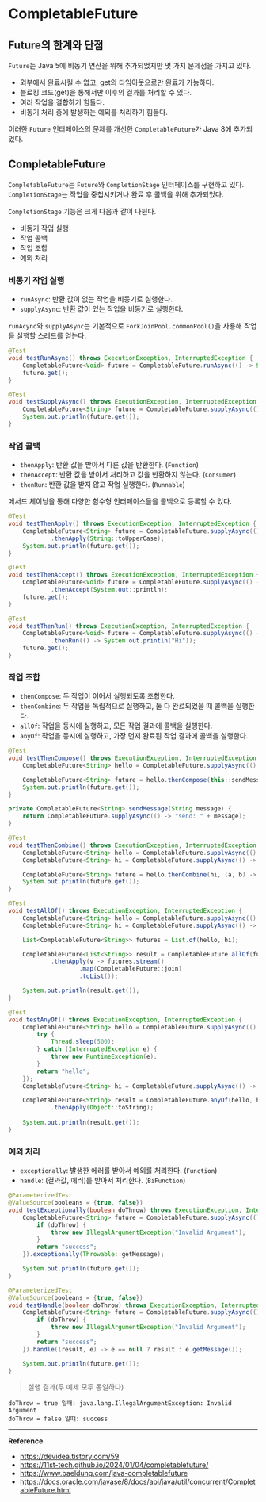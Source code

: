 # CompletableFuture

## Future의 한계와 단점
`Future`는 Java 5에 비동기 연산을 위해 추가되었지만 몇 가지 문제점을 가지고 있다.
- 외부에서 완료시킬 수 없고, get의 타임아웃으로만 완료가 가능하다.
- 블로킹 코드(get)을 통해서만 이후의 결과를 처리할 수 있다.
- 여러 작업을 결합하기 힘들다.
- 비동기 처리 중에 발생하는 예외를 처리하기 힘들다.

이러한 `Future` 인터페이스의 문제를 개선한 `CompletableFuture`가 Java 8에 추가되었다.

## CompletableFuture
`CompletableFuture`는 `Future`와 `CompletionStage` 인터페이스를 구현하고 있다.
`CompletionStage`는 작업을 중첩시키거나 완료 후 콜백을 위해 추가되었다.

`CompletionStage` 기능은 크게 다음과 같이 나뉜다.
- 비동기 작업 실행
- 작업 콜백
- 작업 조합
- 예외 처리

### 비동기 작업 실행
- `runAsync`: 반환 값이 없는 작업을 비동기로 실행한다.
- `supplyAsync`: 반환 값이 있는 작업을 비동기로 실행한다.

`runAcync`와 `supplyAsync`는 기본적으로 `ForkJoinPool.commonPool()`을 사용해 작업을 실행할 스레드를 얻는다.
```java
@Test
void testRunAsync() throws ExecutionException, InterruptedException {
    CompletableFuture<Void> future = CompletableFuture.runAsync(() -> System.out.println("Hello"));
    future.get();
}
```
```java
@Test
void testSupplyAsync() throws ExecutionException, InterruptedException {
    CompletableFuture<String> future = CompletableFuture.supplyAsync(() -> "Hello");
    System.out.println(future.get());
}
```

### 작업 콜백
- `thenApply`: 반환 값을 받아서 다른 값을 반환한다. (`Function`)
- `thenAccept`: 반환 값을 받아서 처리하고 값을 반환하지 않는다. (`Consumer`)
- `thenRun`: 반환 값을 받지 않고 작업 실행한다. (`Runnable`)

메서드 체이닝을 통해 다양한 함수형 인터페이스들을 콜백으로 등록할 수 있다.
```java
@Test
void testThenApply() throws ExecutionException, InterruptedException {
    CompletableFuture<String> future = CompletableFuture.supplyAsync(() -> "Hello")
            .thenApply(String::toUpperCase);
    System.out.println(future.get());
}
```
```java
@Test
void testThenAccept() throws ExecutionException, InterruptedException {
    CompletableFuture<Void> future = CompletableFuture.supplyAsync(() -> "Hello")
            .thenAccept(System.out::println);
    future.get();
}
```
```java
@Test
void testThenRun() throws ExecutionException, InterruptedException {
    CompletableFuture<Void> future = CompletableFuture.supplyAsync(() -> "Hello")
            .thenRun(() -> System.out.println("Hi"));
    future.get();
}
```

### 작업 조합
- `thenCompose`: 두 작업이 이어서 실행되도록 조합한다.
- `thenCombine`: 두 작업을 독립적으로 실행하고, 둘 다 완료되었을 때 콜백을 실행한다.
- `allOf`: 작업을 동시에 실행하고, 모든 작업 결과에 콜백을 실행한다.
- `anyOf`: 작업을 동시에 실행하고, 가장 먼저 완료된 작업 결과에 콜백을 실행한다.
```java
@Test
void testThenCompose() throws ExecutionException, InterruptedException {
    CompletableFuture<String> hello = CompletableFuture.supplyAsync(() -> "hello");

    CompletableFuture<String> future = hello.thenCompose(this::sendMessage);
    System.out.println(future.get());
}

private CompletableFuture<String> sendMessage(String message) {
    return CompletableFuture.supplyAsync(() -> "send: " + message);
}
```
```java
@Test
void testThenCombine() throws ExecutionException, InterruptedException {
    CompletableFuture<String> hello = CompletableFuture.supplyAsync(() -> "hello");
    CompletableFuture<String> hi = CompletableFuture.supplyAsync(() -> "hi");

    CompletableFuture<String> future = hello.thenCombine(hi, (a, b) -> a + " " + b);
    System.out.println(future.get());
}
```
```java
@Test
void testAllOf() throws ExecutionException, InterruptedException {
    CompletableFuture<String> hello = CompletableFuture.supplyAsync(() -> "hello");
    CompletableFuture<String> hi = CompletableFuture.supplyAsync(() -> "hi");

    List<CompletableFuture<String>> futures = List.of(hello, hi);

    CompletableFuture<List<String>> result = CompletableFuture.allOf(futures.toArray(new CompletableFuture[0]))
            .thenApply(v -> futures.stream()
                    .map(CompletableFuture::join)
                    .toList());

    System.out.println(result.get());
}
```
```java
@Test
void testAnyOf() throws ExecutionException, InterruptedException {
    CompletableFuture<String> hello = CompletableFuture.supplyAsync(() -> {
        try {
            Thread.sleep(500);
        } catch (InterruptedException e) {
            throw new RuntimeException(e);
        }
        return "hello";
    });
    CompletableFuture<String> hi = CompletableFuture.supplyAsync(() -> "hi");

    CompletableFuture<String> result = CompletableFuture.anyOf(hello, hi)
            .thenApply(Object::toString);
    
    System.out.println(result.get());
}
```

### 예외 처리
- `exceptionally`: 발생한 에러를 받아서 예외를 처리한다. (`Function`)
- `handle`: (결과값, 에러)를 받아서 처리한다. (`BiFunction`)
```java
@ParameterizedTest
@ValueSource(booleans = {true, false})
void testExceptionally(boolean doThrow) throws ExecutionException, InterruptedException {
    CompletableFuture<String> future = CompletableFuture.supplyAsync(() -> {
        if (doThrow) {
            throw new IllegalArgumentException("Invalid Argument");
        }
        return "success";
    }).exceptionally(Throwable::getMessage);

    System.out.println(future.get());
}
```
```java
@ParameterizedTest
@ValueSource(booleans = {true, false})
void testHandle(boolean doThrow) throws ExecutionException, InterruptedException {
    CompletableFuture<String> future = CompletableFuture.supplyAsync(() -> {
        if (doThrow) {
            throw new IllegalArgumentException("Invalid Argument");
        }
        return "success";
    }).handle((result, e) -> e == null ? result : e.getMessage());

    System.out.println(future.get());
}
```
> 실행 결과(두 예제 모두 동일하다)
```log
doThrow = true 일때: java.lang.IllegalArgumentException: Invalid Argument
doThrow = false 일떄: success
```

---
**Reference**<br>
- https://devidea.tistory.com/59
- https://11st-tech.github.io/2024/01/04/completablefuture/
- https://www.baeldung.com/java-completablefuture
- https://docs.oracle.com/javase/8/docs/api/java/util/concurrent/CompletableFuture.html
